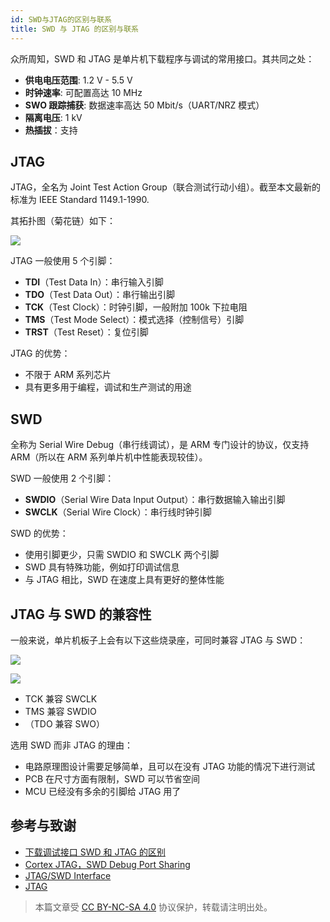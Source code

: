 ```yaml
---
id: SWD与JTAG的区别与联系
title: SWD 与 JTAG 的区别与联系
---
```



众所周知，SWD 和 JTAG 是单片机下载程序与调试的常用接口。其共同之处：

- **供电电压范围**: 1.2 V - 5.5 V
- **时钟速率**: 可配置高达 10 MHz
- **SWO 跟踪捕获**: 数据速率高达 50 Mbit/s（UART/NRZ 模式）
- **隔离电压**: 1 kV
- **热插拔**：支持

## JTAG

JTAG，全名为 Joint Test Action Group（联合测试行动小组）。截至本文最新的标准为 IEEE Standard 1149.1-1990.

其拓扑图（菊花链）如下：

![](https://wiki-media-1253965369.cos.ap-guangzhou.myqcloud.com/img/20210209191921.png)

JTAG 一般使用 5 个引脚：

- **TDI**（Test Data In）：串行输入引脚
- **TDO**（Test Data Out）：串行输出引脚
- **TCK**（Test Clock）：时钟引脚，一般附加 100k 下拉电阻
- **TMS**（Test Mode Select）：模式选择（控制信号）引脚
- **TRST**（Test Reset）：复位引脚


JTAG 的优势：

- 不限于 ARM 系列芯片
- 具有更多用于编程，调试和生产测试的用途

## SWD

全称为 Serial Wire Debug（串行线调试），是 ARM 专门设计的协议，仅支持 ARM（所以在 ARM 系列单片机中性能表现较佳）。

SWD 一般使用 2 个引脚：

- **SWDIO**（Serial Wire Data Input Output）：串行数据输入输出引脚
- **SWCLK**（Serial Wire Clock）：串行线时钟引脚

SWD 的优势：

- 使用引脚更少，只需 SWDIO 和 SWCLK 两个引脚
- SWD 具有特殊功能，例如打印调试信息
- 与 JTAG 相比，SWD 在速度上具有更好的整体性能

## JTAG 与 SWD 的兼容性

一般来说，单片机板子上会有以下这些烧录座，可同时兼容 JTAG 与 SWD：

![](https://wiki-media-1253965369.cos.ap-guangzhou.myqcloud.com/img/20210210122923.jpg)

![](https://wiki-media-1253965369.cos.ap-guangzhou.myqcloud.com/img/20210210123714.png)

- TCK 兼容 SWCLK
- TMS 兼容 SWDIO
- （TDO 兼容 SWO）

选用 SWD 而非 JTAG 的理由：

- 电路原理图设计需要足够简单，且可以在没有 JTAG 功能的情况下进行测试
- PCB 在尺寸方面有限制，SWD 可以节省空间
- MCU 已经没有多余的引脚给 JTAG 用了

## 参考与致谢 

- [下载调试接口 SWD 和 JTAG 的区别](https://mp.weixin.qq.com/s/MW57t266yvv6TOweeFEUVA)
- [Cortex JTAG，SWD Debug Port Sharing](https://southlife.tistory.com/107)
- [JTAG/SWD Interface](https://www.keil.com/support/man/docs/ulinkplus/ulinkplus_jtagswd_interface.htm)
- [JTAG](https://en.wikipedia.org/wiki/JTAG)



> 本篇文章受 [CC BY-NC-SA 4.0](https://creativecommons.org/licenses/by/4.0/deed.zh) 协议保护，转载请注明出处。

